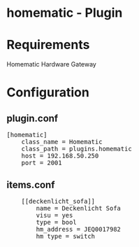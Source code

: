 # homematic - Plugin

Requirements
============
Homematic Hardware Gateway


Configuration
=============

## plugin.conf

<pre>
[homematic]
    class_name = Homematic
    class_path = plugins.homematic
    host = 192.168.50.250
    port = 2001
</pre>

## items.conf
<pre>
    [[deckenlicht_sofa]]
        name = Deckenlicht Sofa
        visu = yes
        type = bool
        hm_address = JEQ0017982
        hm_type = switch
</pre>

#
